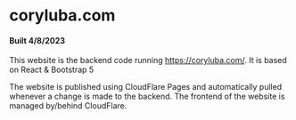 # coryluba.com
#### Built 4/8/2023

This website is the backend code running https://coryluba.com/. 
It is based on React & Bootstrap 5

The website is published using CloudFlare Pages and automatically pulled whenever a change is made to the backend. The frontend of the website is managed by/behind CloudFlare.
